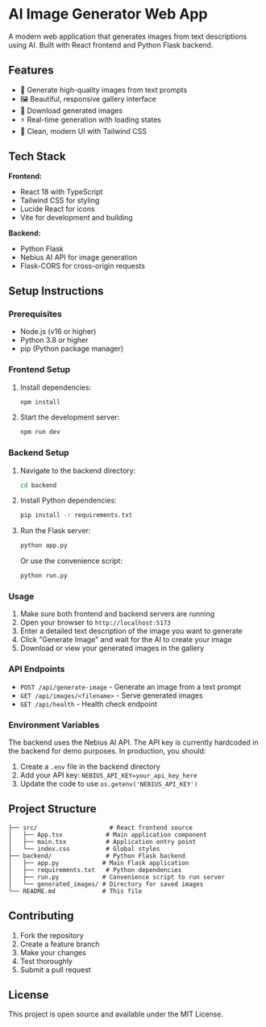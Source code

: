# AI Image Generator Web App

A modern web application that generates images from text descriptions using AI. Built with React frontend and Python Flask backend.

## Features

- 🎨 Generate high-quality images from text prompts
- 🖼️ Beautiful, responsive gallery interface
- 💾 Download generated images
- ⚡ Real-time generation with loading states
- 🎯 Clean, modern UI with Tailwind CSS

## Tech Stack

**Frontend:**
- React 18 with TypeScript
- Tailwind CSS for styling
- Lucide React for icons
- Vite for development and building

**Backend:**
- Python Flask
- Nebius AI API for image generation
- Flask-CORS for cross-origin requests

## Setup Instructions

### Prerequisites
- Node.js (v16 or higher)
- Python 3.8 or higher
- pip (Python package manager)

### Frontend Setup
1. Install dependencies:
   ```bash
   npm install
   ```

2. Start the development server:
   ```bash
   npm run dev
   ```

### Backend Setup
1. Navigate to the backend directory:
   ```bash
   cd backend
   ```

2. Install Python dependencies:
   ```bash
   pip install -r requirements.txt
   ```

3. Run the Flask server:
   ```bash
   python app.py
   ```
   
   Or use the convenience script:
   ```bash
   python run.py
   ```

### Usage
1. Make sure both frontend and backend servers are running
2. Open your browser to `http://localhost:5173`
3. Enter a detailed text description of the image you want to generate
4. Click "Generate Image" and wait for the AI to create your image
5. Download or view your generated images in the gallery

### API Endpoints

- `POST /api/generate-image` - Generate an image from a text prompt
- `GET /api/images/<filename>` - Serve generated images
- `GET /api/health` - Health check endpoint

### Environment Variables

The backend uses the Nebius AI API. The API key is currently hardcoded in the backend for demo purposes. In production, you should:

1. Create a `.env` file in the backend directory
2. Add your API key: `NEBIUS_API_KEY=your_api_key_here`
3. Update the code to use `os.getenv('NEBIUS_API_KEY')`

## Project Structure

```
├── src/                    # React frontend source
│   ├── App.tsx            # Main application component
│   ├── main.tsx           # Application entry point
│   └── index.css          # Global styles
├── backend/               # Python Flask backend
│   ├── app.py            # Main Flask application
│   ├── requirements.txt   # Python dependencies
│   ├── run.py            # Convenience script to run server
│   └── generated_images/ # Directory for saved images
└── README.md             # This file
```

## Contributing

1. Fork the repository
2. Create a feature branch
3. Make your changes
4. Test thoroughly
5. Submit a pull request

## License

This project is open source and available under the MIT License.